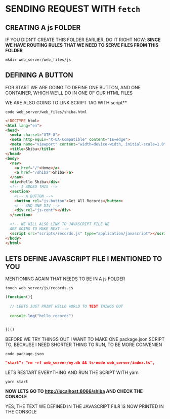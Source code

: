 # SENDING REQUEST WITH `fetch`

## CREATING A js FOLDER

IF YOU DIDN'T CREATE THIS FOLDER EARLIER, DO IT RIGHT NOW; **SINCE WE HAVE ROUTING RULES THAT WE NEED TO SERVE FILES FROM THIS FOLDER** 

```
mkdir web_server/web_files/js
```

## DEFINING A BUTTON

FOR START WE ARE GOING TO DEFINE ONE BUTTON, AND ONE CONTAINER, WHICH WE'LL DO IN ONE OF OUR HTML FILES

WE ARE ALSO GOING TO LINK SCRIPT TAG WITH script**

```
code web_server/web_files/shiba.html
```

```html
<!DOCTYPE html>
<html lang="en">
<head>
  <meta charset="UTF-8">
  <meta http-equiv="X-UA-Compatible" content="IE=edge">
  <meta name="viewport" content="width=device-width, initial-scale=1.0">
  <title>Shiba</title>
</head>
<body>
  <nav>
    <a href="/">Home</a>
    <a href="/shiba">Shiba</a>
  </nav>
  <div>Hello Shiba</div>
  <!-- I ADDED THIS -->
  <section>
    <!-- A BUTTON -->
    <button rel="js-button">Get All Records</button>
    <!-- AND ONE DIV -->
    <div rel="js-cont"></div>
  </section>

  <!-- WE WILL ALSO LINK TO JAVASCRIPT FILE WE
  ARE GOING TO MAKE NEXT -->
  <script src="scripts/records.js" type="application/javascript"></script>
</body>
</html>
```

## LETS DEFINE JAVASCRIPT FILE I MENTIONED TO YOU

MENTIONING AGAIN THAT NEEDS TO BE IN A js FOLDER

```
touch web_server/js/records.js
```

```js
(function(){
  
  // LEETS JUST PRINT HELLO WORLD TO TEST THINGS OUT
  
  console.log("hello records")


})()
```

BEFORE WE TRY THINGS OUT I WANT TO MAKE ONE package.json SCRIPT TO, BECAUSE I NEED SHORTER THING TO RUN, TO BE MORE CONVENIEN

```
code package.json
```

```json
"start": "rm -rf web_server/my.db && ts-node web_server/index.ts",

```

LETS RESTART EVERYTHING AND RUN THE SCRIPT WITH yarn

```
yarn start
```

**NOW LETS GO TO <http://localhost:8066/shiba> AND CHECK THE CONSOLE**

YES, THE TEXT WE DEFINED IN THE JAVASCRIPT FILR IS NOW PRINTED IN THE CONSOLE



